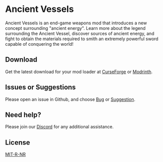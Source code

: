 # Ancient Vessels

Ancient Vessels is an end-game weapons mod that introduces a new concept surrounding "ancient energy". Learn more about the legend surrounding the Ancient Vessel, discover sources of ancient energy, and fight to obtain the materials required to smith an extremely powerful sword capable of conquering the world!

## Download

Get the latest download for your mod loader at [CurseForge](https://www.curseforge.com/minecraft/mc-mods/ancient-vessels-fabric-forge) or [Modrinth](https://modrinth.com/mod/ancient-vessels).

## Issues or Suggestions

Please open an issue in Github, and choose [Bug](https://github.com/purejosh/ancientvessels/issues) or [Suggestion](https://github.com/purejosh/ancientvessels/issues).

## Need help? 

Please join our [Discord](https://discord.com/invite/X6AsDnqex6) for any additional assistance.

## License
[MIT-R-NR](https://github.com/purejosh/ancientvessels/blob/master/LICENSE.txt)
